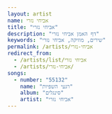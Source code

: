 ```yaml
---
layout: artist
name: אביחי נזרי
title: "אביחי נזרי"
description: "דף האמן אביחי נזרי"
keywords: "שירים, מוזיקה, אביחי נזרי"
permalink: /artists/אביחי-נזרי
redirect_from:
  - /artists/list/אביחי נזרי
  - /artists/אביחי-נזרי/
songs:
  - number: "55132"
    name: "רגעי השפיות"
    album: "סינגלים"
    artist: "אביחי נזרי"
---
```

